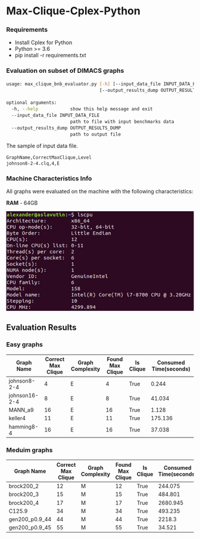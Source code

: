 # Max-Clique-Cplex-Python


### Requirements
 - Install Cplex for Python
 - Python >= 3.6
 - pip install -r requirements.txt

### Evaluation on subset of DIMACS graphs
```bash
usage: max_clique_bnb_evaluator.py [-h] [--input_data_file INPUT_DATA_FILE]
                                   [--output_results_dump OUTPUT_RESULTS_DUMP]

optional arguments:
  -h, --help            show this help message and exit
  --input_data_file INPUT_DATA_FILE
                        path to file with input benchmarks data
  --output_results_dump OUTPUT_RESULTS_DUMP
                        path to output file

```

The sample of input data file.

```text
GraphName,CorrectMaxClique,Level
johnson8-2-4.clq,4,E
```

### Machine Characteristics Info
All graphs were evaluated on the machine with the following characteristics:

**RAM** - 64GB


![](imgs/machine_info.png)

## Evaluation Results

### Easy graphs

|Graph Name   |Correct Max Clique|Graph Complexity|Found Max Clique|Is Clique|Consumed Time(seconds)|
|-------------|------------------|----------------|----------------|---------|-------------|
|johnson8-2-4 |4                 |E               |4               |True     |0.244        |
|johnson16-2-4|8                 |E               |8               |True     |41.034       |
|MANN_a9      |16                |E               |16              |True     |1.128        |
|keller4      |11                |E               |11              |True     |175.136      |
|hamming8-4   |16                |E               |16              |True     |37.038       |

### Meduim graphs

|Graph Name   |Correct Max Clique|Graph Complexity|Found Max Clique|Is Clique|Consumed Time(seconds)|
|-------------|------------------|----------------|----------------|---------|-------------|
|brock200_2 |12                |M               |12               |True     |244.075        |
|brock200_3 |15                 |M                 |15               |True     |484.801      |
|brock200_4      |17               |M                |17              |True     |2680.945        |
|C125.9    |34               |M                 |34              |True     |493.235      |
|gen200_p0.9_44  |44                |M                  |44              |True     |2218.3       |
|gen200_p0.9_45  |55                |M                  |55              |True     |34.521      |
